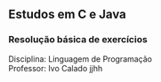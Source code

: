 ## Estudos em C e Java
### Resolução básica de exercícios
Disciplina: Linguagem de Programação </br>
Professor: Ivo Calado
jjhh
